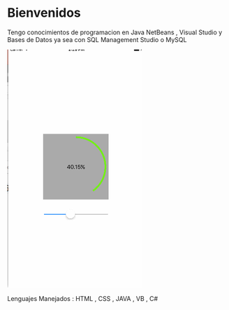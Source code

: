 # Bienvenidos 

Tengo conocimientos de programacion en Java NetBeans , Visual Studio y Bases de Datos ya sea con SQL Management Studio o MySQL 


![image](https://github.com/ZhengYaWei1992/ZWProgressView/blob/master/Untitled3.gif)


Lenguajes Manejados : HTML , CSS , JAVA , VB , C#


